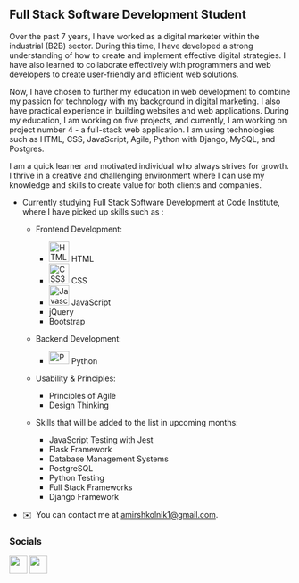 Full Stack Software Development Student
------------------

Over the past 7 years, I have worked as a digital marketer within the industrial (B2B) sector. During this time, I have developed a strong understanding of how to create and implement effective digital strategies. I have also learned to collaborate effectively with programmers and web developers to create user-friendly and efficient web solutions.

Now, I have chosen to further my education in web development to combine my passion for technology with my background in digital marketing. I also have practical experience in building websites and web applications. During my education, I am working on five projects, and currently, I am working on project number 4 - a full-stack web application. I am using technologies such as HTML, CSS, JavaScript, Agile, Python with Django, MySQL, and Postgres.

I am a quick learner and motivated individual who always strives for growth. I thrive in a creative and challenging environment where I can use my knowledge and skills to create value for both clients and companies.


* Currently studying Full Stack Software Development at Code Institute, where I have picked up skills such as : 

   * Frontend Development:
      - <a href="https://developer.mozilla.org/en-US/docs/Glossary/HTML5" target="_blank" rel="noreferrer"><img src="https://raw.githubusercontent.com/danielcranney/readme-generator/main/public/icons/skills/html5-colored.svg" width="36" height="36" alt="HTML5" /></a> HTML
      - <a href="https://www.w3.org/TR/CSS/#css" target="_blank" rel="noreferrer"><img src="https://raw.githubusercontent.com/danielcranney/readme-generator/main/public/icons/skills/css3-colored.svg" width="36" height="36" alt="CSS3" /></a> CSS
      - <a href="https://developer.mozilla.org/en-US/docs/Web/JavaScript" target="_blank" rel="noreferrer"><img src="https://raw.githubusercontent.com/danielcranney/readme-generator/main/public/icons/skills/javascript-colored.svg" width="36" height="36" alt="Javascript" /></a> JavaScript
      - jQuery
      - Bootstrap

    * Backend Development:
      - <a href="https://github.com/AmirShkolnik" target="_blank" rel="noreferrer"><img src="https://1000logos.net/wp-content/uploads/2020/08/Python-Emblem-500x313.jpg" width="36" height="23" alt="Python" /></a> Python
             
    * Usability & Principles:
      - Principles of Agile
      - Design Thinking

    * Skills that will be added to the list in upcoming months: 
      - JavaScript Testing with Jest
      - Flask Framework
      - Database Management Systems
      - PostgreSQL
      - Python Testing
      - Full Stack Frameworks
      - Django Framework
* ✉️  You can contact me at [amirshkolnik1@gmail.com](mailto:amirshkolnik1@gmail.com).

### Socials

<p align="left"> <a href="https://github.com/AmirShkolnik" target="_blank" rel="noreferrer"><img src="https://raw.githubusercontent.com/danielcranney/readme-generator/main/public/icons/socials/github.svg" width="32" height="32" /></a> <a href="https://www.linkedin.com/in/amirshkolnik/" target="_blank" rel="noreferrer"><img src="https://raw.githubusercontent.com/danielcranney/readme-generator/main/public/icons/socials/linkedin.svg" width="32" height="32" /></a>
